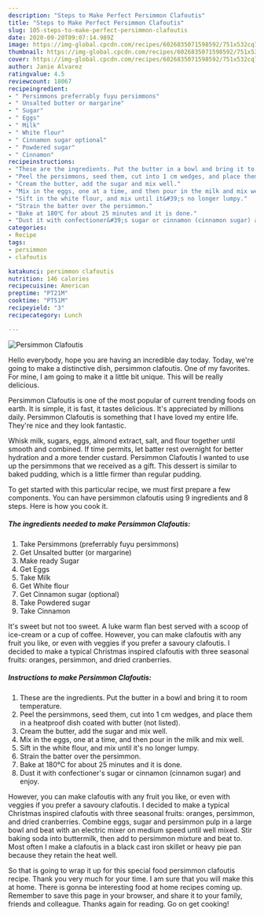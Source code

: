 ```yaml
---
description: "Steps to Make Perfect Persimmon Clafoutis"
title: "Steps to Make Perfect Persimmon Clafoutis"
slug: 105-steps-to-make-perfect-persimmon-clafoutis
date: 2020-09-20T09:07:14.989Z
image: https://img-global.cpcdn.com/recipes/6026835071598592/751x532cq70/persimmon-clafoutis-recipe-main-photo.jpg
thumbnail: https://img-global.cpcdn.com/recipes/6026835071598592/751x532cq70/persimmon-clafoutis-recipe-main-photo.jpg
cover: https://img-global.cpcdn.com/recipes/6026835071598592/751x532cq70/persimmon-clafoutis-recipe-main-photo.jpg
author: Janie Alvarez
ratingvalue: 4.5
reviewcount: 18067
recipeingredient:
- " Persimmons preferrably fuyu persimmons"
- " Unsalted butter or margarine"
- " Sugar"
- " Eggs"
- " Milk"
- " White flour"
- " Cinnamon sugar optional"
- " Powdered sugar"
- " Cinnamon"
recipeinstructions:
- "These are the ingredients. Put the butter in a bowl and bring it to room temperature."
- "Peel the persimmons, seed them, cut into 1 cm wedges, and place them in a heatproof dish coated with butter (not listed)."
- "Cream the butter, add the sugar and mix well."
- "Mix in the eggs, one at a time, and then pour in the milk and mix well."
- "Sift in the white flour, and mix until it&#39;s no longer lumpy."
- "Strain the batter over the persimmon."
- "Bake at 180℃ for about 25 minutes and it is done."
- "Dust it with confectioner&#39;s sugar or cinnamon (cinnamon sugar) and enjoy."
categories:
- Recipe
tags:
- persimmon
- clafoutis

katakunci: persimmon clafoutis 
nutrition: 146 calories
recipecuisine: American
preptime: "PT21M"
cooktime: "PT51M"
recipeyield: "3"
recipecategory: Lunch

---
```



![Persimmon Clafoutis](https://img-global.cpcdn.com/recipes/6026835071598592/751x532cq70/persimmon-clafoutis-recipe-main-photo.jpg)

Hello everybody, hope you are having an incredible day today. Today, we're going to make a distinctive dish, persimmon clafoutis. One of my favorites. For mine, I am going to make it a little bit unique. This will be really delicious.

Persimmon Clafoutis is one of the most popular of current trending foods on earth. It is simple, it is fast, it tastes delicious. It's appreciated by millions daily. Persimmon Clafoutis is something that I have loved my entire life. They're nice and they look fantastic.

Whisk milk, sugars, eggs, almond extract, salt, and flour together until smooth and combined. If time permits, let batter rest overnight for better hydration and a more tender custard. Persimmon Clafoutis I wanted to use up the persimmons that we received as a gift. This dessert is similar to baked pudding, which is a little firmer than regular pudding.


To get started with this particular recipe, we must first prepare a few components. You can have persimmon clafoutis using 9 ingredients and 8 steps. Here is how you cook it.

<!--inarticleads1-->

##### The ingredients needed to make Persimmon Clafoutis:

1. Take  Persimmons (preferrably fuyu persimmons)
1. Get  Unsalted butter (or margarine)
1. Make ready  Sugar
1. Get  Eggs
1. Take  Milk
1. Get  White flour
1. Get  Cinnamon sugar (optional)
1. Take  Powdered sugar
1. Take  Cinnamon


It&#39;s sweet but not too sweet. A luke warm flan best served with a scoop of ice-cream or a cup of coffee. However, you can make clafoutis with any fruit you like, or even with veggies if you prefer a savoury clafoutis. I decided to make a typical Christmas inspired clafoutis with three seasonal fruits: oranges, persimmon, and dried cranberries. 

<!--inarticleads2-->

##### Instructions to make Persimmon Clafoutis:

1. These are the ingredients. Put the butter in a bowl and bring it to room temperature.
1. Peel the persimmons, seed them, cut into 1 cm wedges, and place them in a heatproof dish coated with butter (not listed).
1. Cream the butter, add the sugar and mix well.
1. Mix in the eggs, one at a time, and then pour in the milk and mix well.
1. Sift in the white flour, and mix until it&#39;s no longer lumpy.
1. Strain the batter over the persimmon.
1. Bake at 180℃ for about 25 minutes and it is done.
1. Dust it with confectioner&#39;s sugar or cinnamon (cinnamon sugar) and enjoy.


However, you can make clafoutis with any fruit you like, or even with veggies if you prefer a savoury clafoutis. I decided to make a typical Christmas inspired clafoutis with three seasonal fruits: oranges, persimmon, and dried cranberries. Combine eggs, sugar and persimmon pulp in a large bowl and beat with an electric mixer on medium speed until well mixed. Stir baking soda into buttermilk, then add to persimmon mixture and beat to. Most often I make a clafoutis in a black cast iron skillet or heavy pie pan because they retain the heat well. 

So that is going to wrap it up for this special food persimmon clafoutis recipe. Thank you very much for your time. I am sure that you will make this at home. There is gonna be interesting food at home recipes coming up. Remember to save this page in your browser, and share it to your family, friends and colleague. Thanks again for reading. Go on get cooking!
